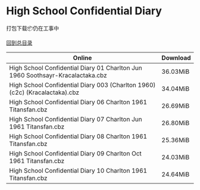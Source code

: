 # High School Confidential Diary

打包下载📦仍在工事中

[回到总目录](/Catalogs.md)







Online | Download
--- | ---
High School Confidential Diary 01 Charlton Jun 1960 Soothsayr-Kracalactaka.cbz | 36.03MiB
High School Confidential Diary 003 (Charlton 1960) (c2c) (Kracalactaka).cbz | 34.04MiB
High School Confidential Diary 06 Charlton 1961 Titansfan.cbz | 26.69MiB
High School Confidential Diary 07 Charlton Jun 1961 Titansfan.cbz | 26.80MiB
High School Confidential Diary 08 Charlton 1961 Titansfan.cbz | 25.36MiB
High School Confidential Diary 09 Charlton Oct 1961 Titansfan.cbz | 24.03MiB
High School Confidential Diary 10 Charlton 1961 Titansfan.cbz | 24.64MiB
